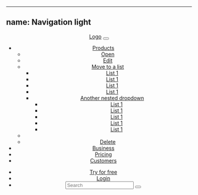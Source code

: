 
---
name: Navigation light
---
<header class="nav-bar">
  <div class="container"><a href="#" class="brand-logo">Logo</a>
    <!-- Toggle Menu-->
    <button class="btn btn--unstyled btn--toggle"><em class="fa fa-bars"></em></button>
    <nav class="nav-primary">
      <ul>
        <li class="has-dropdown"><a href="#">Products</a>
          <ul class="ui-dropdown">
            <li><a href="#">Open</a></li>
            <li><a href="#">Edit</a></li>
            <li class="has-dropdown"><a href="#">Move to a list</a>
              <ul class="ui-dropdown">
                <li><a href="#">List 1</a></li>
                <li><a href="#">List 1</a></li>
                <li><a href="#">List 1</a></li>
                <li><a href="#">List 1</a></li>
                <li class="has-dropdown"><a href="#">Another nested dropdown</a>
                  <ul class="ui-dropdown">
                    <li><a href="#">List 1</a></li>
                    <li><a href="#">List 1</a></li>
                    <li><a href="#">List 1</a></li>
                    <li><a href="#">List 1</a></li>
                    <li><a href="#">List 1</a></li>
                  </ul>
                </li>
              </ul>
            </li>
            <li class="seperator"></li>
            <li><a href="#">Delete</a></li>
          </ul>
        </li>
        <li><a href="#">Business</a></li>
        <li><a href="#">Pricing</a></li>
        <li><a href="#">Customers</a></li>
      </ul>
    </nav>
    <nav class="nav-secondary">
      <ul>
        <li><a href="#" class="btn btn--light">Try for free</a></li>
        <li><a href="#">Login</a></li>
        <li>
          <form>
            <div class="form-control">
              <input type="text" placeholder="Search" class="text-input input-soft"/>
              <button class="btn btn--unstyled"><em class="fa fa-search fa-lg"></em></button>
            </div>
          </form>
        </li>
      </ul>
    </nav>
  </div>
</header>